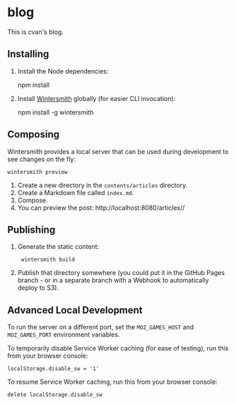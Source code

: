 # blog

This is cvan's blog.


## Installing

1. Install the Node dependencies:

    npm install

2. Install [Wintersmith](https://github.com/jnordberg/wintersmith) globally (for easier CLI invocation):

    npm install -g wintersmith


## Composing

Wintersmith provides a local server that can be used during development to see changes on the fly:

    wintersmith preview

1. Create a new directory in the `contents/articles` directory.
2. Create a Markdown file called `index.md`.
3. Compose.
4. You can preview the post: http://localhost:8080/articles/<my-article-slug>/


## Publishing

1. Generate the static content:

        wintersmith build

2. Publish that directory somewhere (you could put it in the GitHub Pages branch - or in a separate branch with a Webhook to automatically deploy to S3).


## Advanced Local Development

To run the server on a different port, set the `MOZ_GAMES_HOST` and `MOZ_GAMES_PORT` environment variables.

To temporarily disable Service Worker caching (for ease of testing), run this from your browser console:

    localStorage.disable_sw = '1'

To resume Service Worker caching, run this from your browser console:

    delete localStorage.disable_sw

